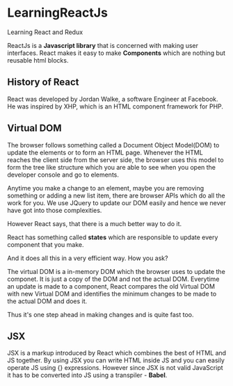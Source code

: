 # LearningReactJs
Learning React and Redux

ReactJs is a <b>Javascript library</b> that is concerned with making user interfaces.
React makes it easy to make <b>Components</b> which are nothing but reusable html blocks.

<h2>History of React</h2>

React was developed by Jordan Walke, a software Engineer at Facebook. He was inspired by XHP, which is an HTML component framework for PHP.

<h2>Virtual DOM</h2>

The browser follows something called a Document Object Model(DOM) to update the elements or to form an HTML page.
Whenever the HTML reaches the client side from the server side, the browser uses this model to form the tree like structure which you are able to see when you open the developer console and go to elements. 

Anytime you make a change to an element, maybe you are removing something or adding a new list item, there are browser APIs which do all the work for you. We use JQuery to update our DOM easily and hence we never have got into those complexities. 

However React says, that there is a much better way to do it.

React has something called <b>states</b> which are responsible to update every component that you make.

And it does all this in a very efficient way. How you ask?

The virtual DOM is a in-memory DOM which the browser uses to update the componet. It is just a copy of the DOM and not the actual DOM.
Everytime an update is made to a component, React compares the old Virtual DOM with new Virtual DOM and identifies the minimum changes to be made to the actual DOM and does it. 

Thus it's one step ahead in making changes and is quite fast too.


<h2>JSX</h2>

JSX is a markup introduced by React which combines the best of HTML and JS together. By using JSX you can write HTML inside JS and you can easily operate JS using {} expressions. However since JSX is not valid JavaScript it has to be converted into JS using a transpiler - <b>Babel</b>.